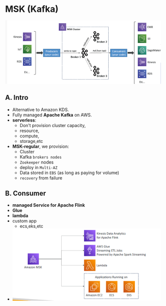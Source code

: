 # MSK (Kafka)
![img_4.png](../99_img/moreSrv/analytics-2/img_4.png)
## A. Intro
- Alternative to Amazon KDS.
- Fully managed **Apache Kafka** on AWS.
- **serverless**: 
  - Don't provision cluster capacity, 
  - resource, 
  - compute, 
  - storage,etc
- **MSK-regular**, we provision:
    - Cluster
    - Kafka `brokers nodes` 
    - `Zookeeper` nodes
    - deploy in `Multi-AZ`
    - Data stored in `EBS` (as long as paying for volume)
    - `recovery` from failure
  
## B. Consumer 
- **managed Service for Apache Flink**
- **Glue**
- **lambda** 
- custom app
  - ecs,eks,etc
- ![img_6.png](../99_img/moreSrv/analytics-2/img_6.png)



